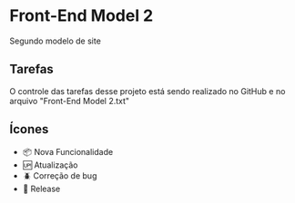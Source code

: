 # Front-End Model 2

Segundo modelo de site

## Tarefas

O controle das tarefas desse projeto está sendo realizado no GitHub e no arquivo "Front-End Model 2.txt"

## Ícones

- :package: Nova Funcionalidade
- :up: Atualização
- :beetle: Correção de bug
- :checkered_flag: Release